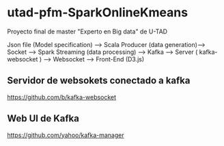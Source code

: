 # utad-pfm-SparkOnlineKmeans

Proyecto final de master "Experto en Big data" de U-TAD


Json file (Model specification) --> Scala Producer (data generation)--> Socket --> Spark Streaming (data processing) --> Kafka
--> Server ( kafka-websocket ) --> Websocket --> Front-End (D3.js)


Servidor de websokets conectado a kafka
----------------------------------------

https://github.com/b/kafka-websocket


Web UI de Kafka
-----------------------------
https://github.com/yahoo/kafka-manager
